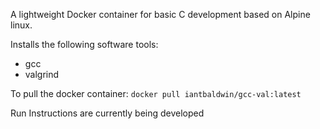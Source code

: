 A lightweight Docker container for basic C development based on Alpine linux.

Installs the following software tools:
* gcc
* valgrind

To pull the docker container:
`docker pull iantbaldwin/gcc-val:latest`

Run Instructions are currently being developed